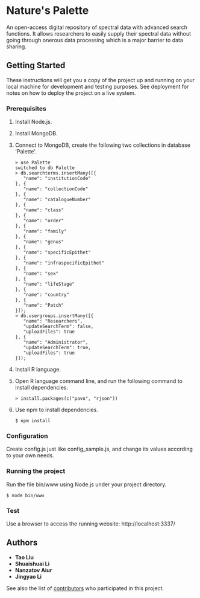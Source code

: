 # Nature's Palette

An open-access digital repository of spectral data with advanced search functions. It allows researchers to easily supply their spectral data without going through onerous data processing which is a major barrier to data sharing.

## Getting Started

These instructions will get you a copy of the project up and running on your local machine for development and testing purposes. See deployment for notes on how to deploy the project on a live system.

### Prerequisites

1. Install Node.js.
2. Install MongoDB.
3. Connect to MongoDB, create the following two collections in database 'Palette'.

    ```
   > use Palette
   switched to db Palette
   > db.searchterms.insertMany([{
       "name": "institutionCode"
   }, {
       "name": "collectionCode"
   }, {
       "name": "catalogueNumber"
   }, {
       "name": "class"
   }, {
       "name": "order"
   }, {
       "name": "family"
   }, {
       "name": "genus"
   }, {
       "name": "specificEpithet"
   }, {
       "name": "infraspecificEpithet"
   }, {
       "name": "sex"
   }, {
       "name": "lifeStage"
   }, {
       "name": "country"
   }, {
       "name": "Patch"
   }]);
   > db.usergroups.insertMany([{
       "name": "Researchers",
       "updateSearchTerm": false,
       "uploadFiles": true
   }, {
       "name": "Administrator",
       "updateSearchTerm": true,
       "uploadFiles": true
   }]);
    ```
4. Install R language.
5. Open R language command line, and run the following command to install dependencies.
    ```
   > install.packages(c("pavo", "rjson"))
    ```
6. Use npm to install dependencies.
    ```
   $ npm install
    ```
### Configuration

Create config.js just like config_sample.js, and change its values according to your own needs.

### Running the project
Run the file bin/www using Node.js under your project directory.

```
$ node bin/www
```

### Test

Use a browser to access the running website: http://localhost:3337/

## Authors

* **Tao Liu**
* **Shuaishuai Li**
* **Nanzatov Aiur**
* **Jingyao Li**

See also the list of [contributors](https://github.com/taol-assignments/npp/graphs/contributors) who participated in this project.


